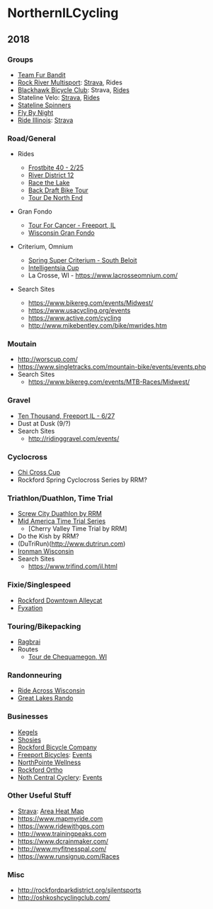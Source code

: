 # NorthernILCycling

## 2018

### Groups
* [Team Fur Bandit](http://teamfurbandit.org/) 
* [Rock River Multisport](http://rockrivermultisport.com/): [Strava](https://www.strava.com/clubs/rock-river-multisport), Rides
* [Blackhawk Bicycle Club](http://blackhawkbicycleclub.org/): Strava, [Rides](http://blackhawkbicycleclub.org/content.aspx?page_id=22&club_id=320178&module_id=145223)
* Stateline Velo: [Strava](https://www.strava.com/clubs/statelinevelo), [Rides](https://docs.google.com/spreadsheets/d/1f2_TuvNMMXEgF7hJOttXkxBkI6hE3lqPoBQy-rwfwrg/edit#gid=0)
* [Stateline Spinners](http://www.statelinespinners.com/)
* [Fly By Night](https://www.flybynightrockford.com/)
* [Ride Illinois](https://www.rideillinois.org): [Strava](https://www.strava.com/clubs/rideillinois)

### Road/General
* Rides
  * [Frostbite 40 - 2/25](http://www.freeportbicycles.com/freeport-bicycle-company-events/2018/2/25/frostbite-40)
  * [River District 12](http://www.riverdistrict12.com/)
  * [Race the Lake](http://www.dutrirun.com/rtl)
  * [Back Draft Bike Tour](http://www.backdraftbiketour.com/)
  * [Tour De North End](http://tourdenorthend.com/)
* Gran Fondo
   * [Tour For Cancer - Freeport, IL](http://www.tourforcancer.org/)
   * [Wisconsin Gran Fondo](https://www.wisconsingranfondo.com)
* Criterium, Omnium
    * [Spring Super Criterium - South Beloit](http://burnhamracing.org/)
    * [Intelligentsia Cup](http://intelligentsiacup.com/)
    * La Crosse, WI - https://www.lacrosseomnium.com/

* Search Sites
    * https://www.bikereg.com/events/Midwest/
    * https://www.usacycling.org/events
    * https://www.active.com/cycling
    * http://www.mikebentley.com/bike/mwrides.htm
    
### Moutain 
* http://worscup.com/
* https://www.singletracks.com/mountain-bike/events/events.php
* Search Sites
    * https://www.bikereg.com/events/MTB-Races/Midwest/

### Gravel
* [Ten Thousand, Freeport,IL - 6/27](http://www.freeportbicycles.com/freeport-bicycle-company-events/2018/5/27/ten-thousand)
* Dust at Dusk (9/?)
* Search Sites
    * http://ridinggravel.com/events/

### Cyclocross
* [Chi Cross Cup](http://chicrosscup.com/)
* Rockford Spring Cyclocross Series by RRM?

### Triathlon/Duathlon, Time Trial
* [Screw City Duathlon by RRM](https://runsignup.com/Race/IL/LovesPark/ScrewCityDuathlon)
* [Mid America Time Trial Series](http://www.midamericatimetrialseries.com/)
    * [Cherry Valley Time Trial by RRM]
* Do the Kish by RRM?
* (DuTriRun)(http://www.dutrirun.com)
* [Ironman Wisconsin](http://www.ironman.com/triathlon/events/americas/ironman/wisconsin.aspx)
* Search Sites    
    * https://www.trifind.com/il.html
    
### Fixie/Singlespeed
* [Rockford Downtown Alleycat](https://www.flybynightrockford.com/)
* [Fyxation](http://www.fyxationopen.com/)
### Touring/Bikepacking
* [Ragbrai](https://ragbrai.com/)
* Routes
  * [Tour de Chequamegon, WI](http://www.bikepacking.com/routes/tour-de-chequamegon-wisconsin/)

### Randonneuring
* [Ride Across Wisconsin](http://wisconsinbikefed.org/rides/ride-across-wisconsin/)
* [Great Lakes Rando](http://www.greatlakesrando.org/our-calendar/current-events)

### Businesses
* [Kegels](http://kegelsbikes.com/)
* [Shosies](https://shosiescyclery.com/)
* [Rockford Bicycle Company](https://rockfordbikes.com/)
* [Freeport Bicycles](http://www.freeportbicycles.com/): [Events](http://www.freeportbicycles.com/freeport-bicycle-company-events)
* [NorthPointe Wellness](https://www.northpointewellness.org/services/special-events/)
* [Rockford Ortho](http://www.orthoillinois.com/service/bike-right-cycling-clinic/)
* [Noth Central Cyclery](https://www.northcentralcyclery.com/): [Events](https://www.northcentralcyclery.com/articles/rides-and-events-pg37.htm)

### Other Useful Stuff
* [Strava](https://www.Strava.com): [Area Heat Map](https://labs.strava.com/heatmap/#9.00/-89.32587/42.41616/hot/all)
* https://www.mapmyride.com
* https://www.ridewithgps.com 
* http://www.trainingpeaks.com
* https://www.dcrainmaker.com/
* http://www.myfitnesspal.com/
* https://www.runsignup.com/Races

### Misc
* http://rockfordparkdistrict.org/silentsports
* http://oshkoshcyclingclub.com/
